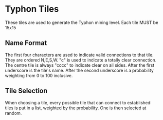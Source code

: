# Typhon Tiles
These tiles are used to generate the Typhon mining level. Each tile MUST be 15x15

## Name Format
The first four characters are used to indicate valid connections to that tile.
They are ordered N,E,S,W. "c" is used to indicate a totally clear connection. 
The centre tile is always "cccc" to indicate clear on all sides.
After the first underscore is the tile's name.
After the second underscore is a probability weighting from 0 to 100 inclusive.

## Tile Selection
When choosing a tile, every possible tile that can connect to established tiles
is put in a list, weighted by the probability. One is then selected at random.
